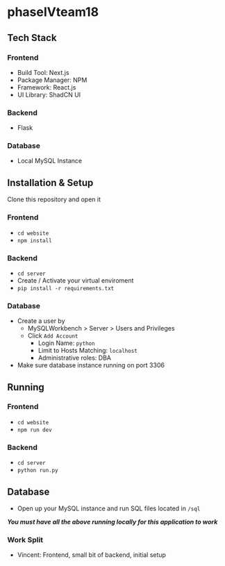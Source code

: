 # phaseIVteam18

## Tech Stack
### Frontend
- Build Tool: Next.js
- Package Manager: NPM
- Framework: React.js
- UI Library: ShadCN UI

### Backend
- Flask

### Database
- Local MySQL Instance

## Installation & Setup
Clone this repository and open it

### Frontend
- `cd website`
-  `npm install`

### Backend
- `cd server`
- Create / Activate your virtual enviroment
- `pip install -r requirements.txt`

### Database
- Create a user by
  - MySQLWorkbench > Server > Users and Privileges 
  - Click `Add Account`
    - Login Name: `python`
    - Limit to Hosts Matching: `localhost`
    - Administrative roles: DBA
- Make sure database instance running on port 3306

## Running
### Frontend
- `cd website`
- `npm run dev`

### Backend
- `cd server`
- `python run.py`

## Database
- Open up your MySQL instance and run SQL files located in `/sql`

***You must have all the above running locally for this application to work***

### Work Split
- Vincent: Frontend, small bit of backend, initial setup
